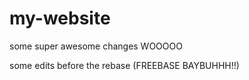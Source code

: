# my-website

some super awesome changes WOOOOO

some edits before the rebase (FREEBASE BAYBUHHH!!)

